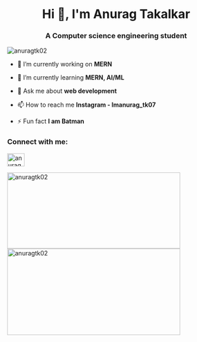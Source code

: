 <h1 align="center">Hi 👋, I'm Anurag Takalkar</h1>
<h3 align="center">A Computer science engineering student</h3>


<p align="left"> <img src="https://komarev.com/ghpvc/?username=anuragtk02&label=Profile%20views&color=0e75b6&style=flat" alt="anuragtk02" /> </p>

- 🔭 I’m currently working on **MERN**

- 🌱 I’m currently learning **MERN, AI/ML**

- 💬 Ask me about **web development**

- 📫 How to reach me **Instagram - Imanurag_tk07**

- ⚡ Fun fact **I am Batman**

<h3 align="left">Connect with me:</h3>
<p align="left">
<a href="https://linkedin.com/in/anurag-takalkar" target="blank"><img align="center" src="https://raw.githubusercontent.com/rahuldkjain/github-profile-readme-generator/master/src/images/icons/Social/linked-in-alt.svg" alt="anurag-takalkar" height="30" width="40" /></a>

</p>

<p>
  <img align="left" src="https://github-readme-stats.vercel.app/api/top-langs?username=anuragtk02&show_icons=true&locale=en&layout=compact" alt="anuragtk02" width="400" height="176" />
</p>

<p>
  <img align="center" src="https://github-readme-stats.vercel.app/api?username=anuragtk02&show_icons=true&locale=en" alt="anuragtk02" width="400" height="200" />
</p>



